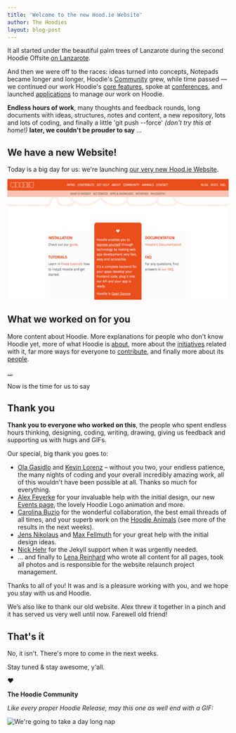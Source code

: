 ```yaml
---
title: 'Welcome to the new Hood.ie Website'
author: The Hoodies
layout: blog-post
---
```


It all started under the beautiful palm trees of Lanzarote during the second Hoodie Offsite [on Lanzarote](/blog/here-comes-the-sun-here-comes-the-hoodies-hoodie-offsite-2.html).

And then we were off to the races: ideas turned into concepts, Notepads became longer and longer, Hoodie's [Community](/Community) grew, while time passed — we continued our work Hoodie's [core features](/intro), spoke at [conferences](/events), and launched [applications](/initiatives#tools) to manage our work on Hoodie.

**Endless hours of work**, many thoughts and feedback rounds, long documents with ideas, structures, notes and content, a new repository, lots and lots of coding, and finally a little 'git push --force' *(don't try this at home!)* **later, we couldn't be prouder to say** …

## We have a new Website!

Today is a big day for us: we're launching [our very new Hood.ie Website](/).

![Hood.ie Website Relaunch](/blog/images/201411/hoodie-screenshot-relaunch.png)

## What we worked on for you

More content about Hoodie. More explanations for people who don't know Hoodie yet, more of what Hoodie is [about](/about), more about the [initiatives](/initiatives) related with it, far more ways for everyone to [contribute](/contribute), and finally more about its [people](/community).

[…](/blog/announcement-a-new-website-for-hoodie.html)

Now is the time for us to say

## Thank you

**Thank you to everyone who worked on this**, the people who spent endless hours thinking, designing, coding, writing, drawing, giving us feedback and supporting us with hugs and GIFs.

Our special, big thank you goes to:

- [Ola Gasidlo](/community#ola-gasidlo) and [Kevin Lorenz](/community#kevin-lorenz) – without you two, your endless patience, the many nights of coding and your overall incredibly amazing work, all of this wouldn't have been possible at all. Thanks so much for everything.
- [Alex Feyerke](/community#alex-feyerke) for your invaluable help with the initial design, our new [Events page](/events), the lovely Hoodie Logo animation and more.
- [Carolina Buzio](/community#carolina-buzio) for the wonderful collaboration, the best email threads of all times, and your superb work on the [Hoodie Animals](/animals) (see more of the results in the next weeks).
- [Jens Nikolaus](http://twitter.com/jensnikolaus) and [Max Fellmuth](http://twitter.com/maxfell) for your great help with the initial design ideas.
- [Nick Hehr](http://twitter.com/hipsterbrown) for the Jekyll support when it was urgently needed.
- … and finally to [Lena Reinhard](/community#lena-reinhard) who wrote all content for all pages, took all photos and is responsible for the website relaunch project management.

Thanks to all of you! It was and is a pleasure working with you, and we hope you stay with us and Hoodie.

We’s also like to thank our old website. Alex threw it together in a pinch and it has served us very well until now. Farewell old friend!

## That's it

No, it isn't. There's more to come in the next weeks.

Stay tuned & stay awesome, y'all.

&#10084;

**The Hoodie Community**


*Like every proper Hoodie Release, may this one as well end with a GIF:*

![We're going to take a day long nap](http://gifstumblr.com/images/im-going-to-take-a-day-long-nap_710.gif)
